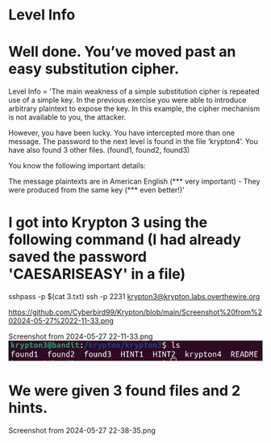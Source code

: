 # Level Info
# Well done. You’ve moved past an easy substitution cipher.

Level Info = 'The main weakness of a simple substitution cipher is repeated use of a simple key. 
In the previous exercise you were able to introduce arbitrary plaintext to expose the key. 
In this example, the cipher mechanism is not available to you, the attacker.

However, you have been lucky. You have intercepted more than one message. 
The password to the next level is found in the file ‘krypton4’. You have also found 3 other files. (found1, found2, found3)

You know the following important details:

The message plaintexts are in American English (*** very important) - They were produced from the same key (*** even better!)'

# I got into Krypton 3 using the following command (I had already saved the password 'CAESARISEASY' in a file)

sshpass -p $(cat 3.txt) ssh -p 2231 krypton3@krypton.labs.overthewire.org

https://github.com/Cyberbird99/Krypton/blob/main/Screenshot%20from%202024-05-27%2022-11-33.png

Screenshot from 2024-05-27 22-11-33.png
![alt text](<Screenshot from 2024-05-27 22-38-35.png>)
# We were given 3 found files and 2 hints.

Screenshot from 2024-05-27 22-38-35.png


